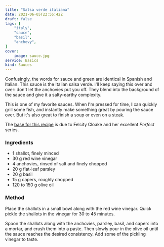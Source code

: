 ```yaml
---
title: "Salsa verde italiana"
date: 2021-06-05T22:56:42Z
draft: false
tags: [
    "italy",
    "sauce",
    "basil",
    "anchovy",
]
cover:
    image: sauce.jpg
service: Basics
kind: Sauces
---
```



Confusingly, the words for sauce and green are identical in Spanish and Italian. This sauce is the Italian salsa verde. I'll keep saying this over and over: don't let the anchovies put you off. They blend into the background of the sauce and give it a salty-earthy complexity.

This is one of my favorite sauces. When I'm pressed for time, I can quickly grill some fish, and instantly make something great by pouring the sauce over. But it's also great to finish a soup or even on a steak.

The [base for this recipe](https://www.theguardian.com/lifeandstyle/2016/apr/14/how-to-make-the-perfect-salsa-verde) is due to Felcity Cloake and her excellent _Perfect_ series.

### Ingredients

* 1 shallot, finely minced
* 30 g red wine vinegar
* 4 anchovies, rinsed of salt and finely chopped
* 20 g flat-leaf parsley
* 20 g basil
* 15 g capers, roughly chopped
* 120 to 150 g olive oil

### Method

Place the shallots in a small bowl along with the red wine vinegar. Quick pickle the shallots in the vinegar for 30 to 45 minutes.

Spoon the shallots along with the anchovies, parsley, basil, and capers into a mortar, and crush them into a paste. Then slowly pour in the olive oil until the sauce reaches the desired consistency. Add some of the pickling vinegar to taste.